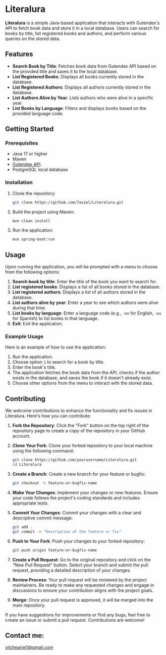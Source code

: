 # Literalura

**Literalura** is a simple Java-based application that interacts with Gutendex's API to fetch book data and store it in a local database. Users can search for books by title, list registered books and authors, and perform various queries on the stored data.

## Features

- **Search Book by Title**: Fetches book data from Gutendex API based on the provided title and saves it to the local database.
- **List Registered Books**: Displays all books currently stored in the database.
- **List Registered Authors**: Displays all authors currently stored in the database.
- **List Authors Alive by Year**: Lists authors who were alive in a specific year.
- **List Books by Language**: Filters and displays books based on the provided language code.

## Getting Started

### Prerequisites

- Java 17 or higher
- Maven
- [Gutendex API](https://github.com/garethbjohnson/gutendex?tab=readme-ov-file).
- PostgreSQL local database

### Installation

1. Clone the repository:

   ```sh
   git clone https://github.com/7aviel/Literalura.git
   ```

2. Build the project using Maven:

   ```sh
   mvn clean install
   ```

3. Run the application:

   ```sh
   mvn spring-boot:run
   ```

## Usage

Upon running the application, you will be prompted with a menu to choose from the following options:

1. **Search book by title**: Enter the title of the book you want to search for.
2. **List registered books**: Displays a list of all books stored in the database.
3. **List registered authors**: Displays a list of all authors stored in the database.
4. **List authors alive by year**: Enter a year to see which authors were alive during that time.
5. **List books by language**: Enter a language code (e.g., `-en` for English, `-es` for Spanish) to list books in that language.
6. **Exit**: Exit the application.

### Example Usage

Here is an example of how to use the application:

1. Run the application.
2. Choose option `1` to search for a book by title.
3. Enter the book's title.
4. The application fetches the book data from the API, checks if the author exists in the database, and saves the book if it doesn't already exist.
5. Choose other options from the menu to interact with the stored data.

## Contributing

We welcome contributions to enhance the functionality and fix issues in Literalura. Here's how you can contribute:

1. **Fork the Repository**: Click the "Fork" button on the top right of the repository page to create a copy of the repository in your GitHub account.

2. **Clone Your Fork**: Clone your forked repository to your local machine using the following command:
   ```sh
   git clone https://github.com/yourusername/Literalura.git
   cd Literalura
   ```

3. **Create a Branch**: Create a new branch for your feature or bugfix:
   ```sh
   git checkout -b feature-or-bugfix-name
   ```

4. **Make Your Changes**: Implement your changes or new features. Ensure your code follows the project's coding standards and includes appropriate tests.

5. **Commit Your Changes**: Commit your changes with a clear and descriptive commit message:
   ```sh
   git add .
   git commit -m "Description of the feature or fix"
   ```

6. **Push to Your Fork**: Push your changes to your forked repository:
   ```sh
   git push origin feature-or-bugfix-name
   ```

7. **Create a Pull Request**: Go to the original repository and click on the "New Pull Request" button. Select your branch and submit the pull request, providing a detailed description of your changes.

8. **Review Process**: Your pull request will be reviewed by the project maintainers. Be ready to make any requested changes and engage in discussions to ensure your contribution aligns with the project goals.

9. **Merge**: Once your pull request is approved, it will be merged into the main repository.

If you have suggestions for improvements or find any bugs, feel free to create an issue or submit a pull request. Contributions are welcome!

## Contact me:
vilcheariel1@gmail.com
